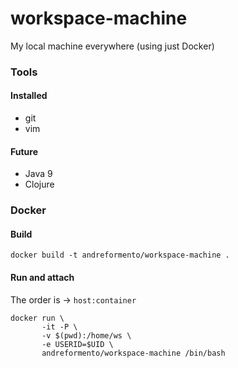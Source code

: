 # workspace-machine
My local machine everywhere (using just Docker)

### Tools

#### Installed

- git
- vim

#### Future
- Java 9
- Clojure


### Docker

#### Build

```
docker build -t andreformento/workspace-machine .
```

#### Run and attach

The order is -> `host:container`

```
docker run \
       -it -P \
       -v $(pwd):/home/ws \
       -e USERID=$UID \
       andreformento/workspace-machine /bin/bash
```
